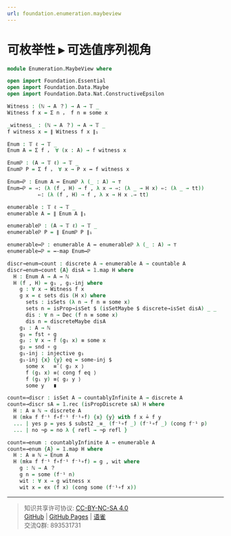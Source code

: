```yaml
---
url: foundation.enumeration.maybeview
---
```


# 可枚举性 ▸ 可选值序列视角

```agda
module Enumeration.MaybeView where

open import Foundation.Essential
open import Foundation.Data.Maybe
open import Foundation.Data.Nat.ConstructiveEpsilon

Witness : (ℕ → A ？) → A → 𝕋 _
Witness f x = Σ n ， f n ≡ some x

_witness_ : (ℕ → A ？) → A → 𝕋 _
f witness x = ∥ Witness f x ∥₁

Enum : 𝕋 ℓ → 𝕋 _
Enum A = Σ f ， ∀ (x : A) → f witness x

Enumℙ : (A → 𝕋 ℓ) → 𝕋 _
Enumℙ P = Σ f ， ∀ x → P x ↔ f witness x

Enum↔ℙ : Enum A ↔ Enumℙ λ (_ : A) → ⊤
Enum↔ℙ = ⇒: (λ (f , H) → f , λ x → ⇒: (λ _ → H x) ⇐: (λ _ → tt))
          ⇐: (λ (f , H) → f , λ x → H x .⇒ tt)

enumerable : 𝕋 ℓ → 𝕋 _
enumerable A = ∥ Enum A ∥₁

enumerableℙ : (A → 𝕋 ℓ) → 𝕋 _
enumerableℙ P = ∥ Enumℙ P ∥₁

enumerable↔ℙ : enumerable A ↔ enumerableℙ λ (_ : A) → ⊤
enumerable↔ℙ = ↔-map Enum↔ℙ

discr→enum→count : discrete A → enumerable A → countable A
discr→enum→count {A} disA = 𝟙.map H where
  H : Enum A → A ↣ ℕ
  H (f , H) = g₁ , g₁-inj where
    g : ∀ x → Witness f x
    g x = ε sets dis (H x) where
      sets : isSets (λ n → f n ≡ some x)
      sets n = isProp→isSet $ (isSetMaybe $ discrete→isSet disA) _ _
      dis : ∀ n → Dec (f n ≡ some x)
      dis n = discreteMaybe disA
    g₁ : A → ℕ
    g₁ = fst ∘ g
    g₂ : ∀ x → f (g₁ x) ≡ some x
    g₂ = snd ∘ g
    g₁-inj : injective g₁
    g₁-inj {x} {y} eq = some-inj $
      some x   ≡˘⟨ g₂ x ⟩
      f (g₁ x) ≡⟨ cong f eq ⟩
      f (g₁ y) ≡⟨ g₂ y ⟩
      some y   ∎

count∞→discr : isSet A → countablyInfinite A → discrete A
count∞→discr sA = 𝟙.rec (isPropDiscrete sA) H where
  H : A ≅ ℕ → discrete A
  H (mk≅ f f⁻¹ f∘f⁻¹ f⁻¹∘f) {x} {y} with f x ≟ f y
  ... | yes p = yes $ subst2 _≡_ (f⁻¹∘f _) (f⁻¹∘f _) (cong f⁻¹ p)
  ... | no ¬p = no λ { refl → ¬p refl }

count∞→enum : countablyInfinite A → enumerable A
count∞→enum {A} = 𝟙.map H where
  H : A ≅ ℕ → Enum A
  H (mk≅ f f⁻¹ f∘f⁻¹ f⁻¹∘f) = g , wit where
    g : ℕ → A ？
    g n = some (f⁻¹ n)
    wit : ∀ x → g witness x
    wit x = ex (f x) (cong some (f⁻¹∘f x))
```

---
> 知识共享许可协议: [CC-BY-NC-SA 4.0](https://creativecommons.org/licenses/by-nc-sa/4.0/deed.zh)  
> [GitHub](https://github.com/choukh/MetaLogic/blob/main/src/Enumeration/MaybeView.lagda.md) | [GitHub Pages](https://choukh.github.io/MetaLogic/Enumeration.MaybeView.html) | [语雀](https://www.yuque.com/ocau/metalogic/enumeration.maybeview)  
> 交流Q群: 893531731
